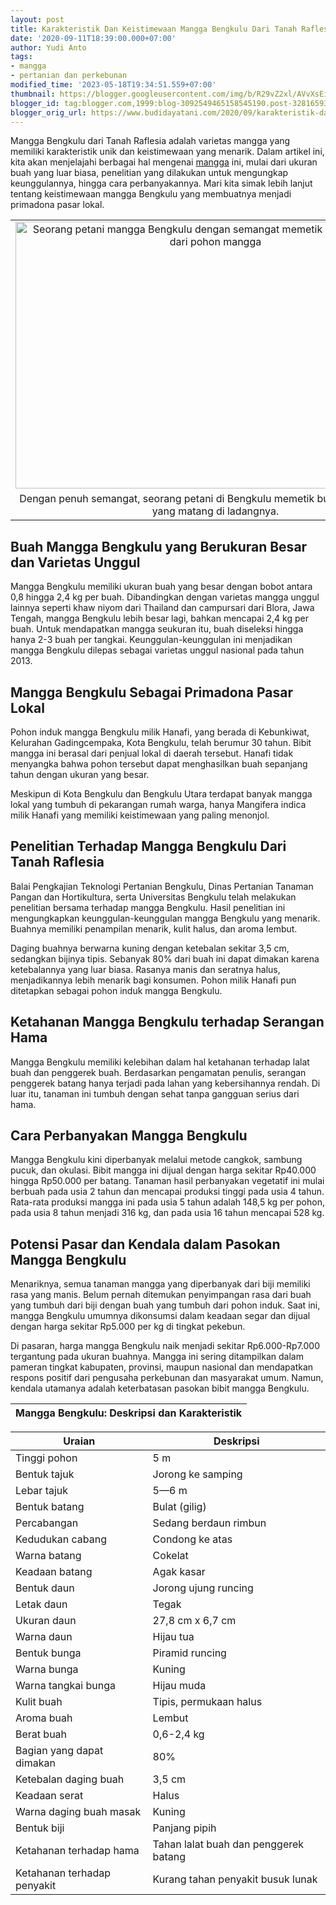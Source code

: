 ```yaml
---
layout: post
title: Karakteristik Dan Keistimewaan Mangga Bengkulu Dari Tanah Raflesia
date: '2020-09-11T18:39:00.000+07:00'
author: Yudi Anto
tags:
- mangga
- pertanian dan perkebunan
modified_time: '2023-05-18T19:34:51.559+07:00'
thumbnail: https://blogger.googleusercontent.com/img/b/R29vZ2xl/AVvXsEiMb5n1jULkJ7ZVvqUBPZgwTtSqpmhBJbIK9iZ849X9r6KUxmNoI7RPGJzdcv-ulri1EOueqe8TVWMY6Ym1xAWhdcy1Wl3EOF-Dooc1yxAwY6v6KGow822XFzGein2bkl7XFr_70r_1X2DoSKLh-gcnpL648UJ90FmHI9f3MhzfUUlzVH_kFU8xT2slAw/s72-w640-c-h427/mangga%20bengkulu.jpg
blogger_id: tag:blogger.com,1999:blog-3092549465158545190.post-3281659329102756115
blogger_orig_url: https://www.budidayatani.com/2020/09/karakteristik-dan-keistimewaan-mangga.html
---
```


<p>Mangga Bengkulu dari Tanah Raflesia adalah varietas mangga yang memiliki karakteristik unik dan keistimewaan yang menarik. Dalam artikel ini, kita akan menjelajahi berbagai hal mengenai <a href="https://www.budidayatani.com/search/label/mangga">mangga</a> ini, mulai dari ukuran buah yang luar biasa, penelitian yang dilakukan untuk mengungkap keunggulannya, hingga cara perbanyakannya. Mari kita simak lebih lanjut tentang keistimewaan mangga Bengkulu yang membuatnya menjadi primadona pasar lokal.</p><table align="center" cellpadding="0" cellspacing="0" class="tr-caption-container" style="margin-left: auto; margin-right: auto;"><tbody><tr><td style="text-align: center;"><a href="https://blogger.googleusercontent.com/img/b/R29vZ2xl/AVvXsEiMb5n1jULkJ7ZVvqUBPZgwTtSqpmhBJbIK9iZ849X9r6KUxmNoI7RPGJzdcv-ulri1EOueqe8TVWMY6Ym1xAWhdcy1Wl3EOF-Dooc1yxAwY6v6KGow822XFzGein2bkl7XFr_70r_1X2DoSKLh-gcnpL648UJ90FmHI9f3MhzfUUlzVH_kFU8xT2slAw/s180/mangga%20bengkulu.jpg" imageanchor="1" style="margin-left: auto; margin-right: auto;"><img alt="Seorang petani mangga Bengkulu dengan semangat memetik buah-buah segar dari pohon mangga" border="0" data-original-height="120" data-original-width="180" height="427" src="https://blogger.googleusercontent.com/img/b/R29vZ2xl/AVvXsEiMb5n1jULkJ7ZVvqUBPZgwTtSqpmhBJbIK9iZ849X9r6KUxmNoI7RPGJzdcv-ulri1EOueqe8TVWMY6Ym1xAWhdcy1Wl3EOF-Dooc1yxAwY6v6KGow822XFzGein2bkl7XFr_70r_1X2DoSKLh-gcnpL648UJ90FmHI9f3MhzfUUlzVH_kFU8xT2slAw/w640-h427/mangga%20bengkulu.jpg" title="Petani Mangga Bengkulu: Membawa Buah-Buah Segar Dari Ladang" width="640" /></a></td></tr><tr><td class="tr-caption" style="text-align: center;">Dengan penuh semangat, seorang petani di Bengkulu memetik buah-buah mangga yang matang di ladangnya.</td></tr></tbody></table><h2>Buah Mangga Bengkulu yang Berukuran Besar dan Varietas Unggul</h2><p>Mangga Bengkulu memiliki ukuran buah yang besar dengan bobot antara 0,8 hingga 2,4 kg per buah. Dibandingkan dengan varietas mangga unggul lainnya seperti khaw niyom dari Thailand dan campursari dari Blora, Jawa Tengah, mangga Bengkulu lebih besar lagi, bahkan mencapai 2,4 kg per buah. Untuk mendapatkan mangga seukuran itu, buah diseleksi hingga hanya 2-3 buah per tangkai. Keunggulan-keunggulan ini menjadikan mangga Bengkulu dilepas sebagai varietas unggul nasional pada tahun 2013.</p><h2>Mangga Bengkulu Sebagai Primadona Pasar Lokal</h2><p>Pohon induk mangga Bengkulu milik Hanafi, yang berada di Kebunkiwat, Kelurahan Gadingcempaka, Kota Bengkulu, telah berumur 30 tahun. Bibit mangga ini berasal dari penjual lokal di daerah tersebut. Hanafi tidak menyangka bahwa pohon tersebut dapat menghasilkan buah sepanjang tahun dengan ukuran yang besar.</p><p>Meskipun di Kota Bengkulu dan Bengkulu Utara terdapat banyak mangga lokal yang tumbuh di pekarangan rumah warga, hanya Mangifera indica milik Hanafi yang memiliki keistimewaan yang paling menonjol.</p><h2>Penelitian Terhadap Mangga Bengkulu Dari Tanah Raflesia</h2><p>Balai Pengkajian Teknologi Pertanian Bengkulu, Dinas Pertanian Tanaman Pangan dan Hortikultura, serta Universitas Bengkulu telah melakukan penelitian bersama terhadap mangga Bengkulu. Hasil penelitian ini mengungkapkan keunggulan-keunggulan mangga Bengkulu yang menarik. Buahnya memiliki penampilan menarik, kulit halus, dan aroma lembut.</p><p>Daging buahnya berwarna kuning dengan ketebalan sekitar 3,5 cm, sedangkan bijinya tipis. Sebanyak 80% dari buah ini dapat dimakan karena ketebalannya yang luar biasa. Rasanya manis dan seratnya halus, menjadikannya lebih menarik bagi konsumen. Pohon milik Hanafi pun ditetapkan sebagai pohon induk mangga Bengkulu.</p><h2>Ketahanan Mangga Bengkulu terhadap Serangan Hama</h2><p>Mangga Bengkulu memiliki kelebihan dalam hal ketahanan terhadap lalat buah dan penggerek buah. Berdasarkan pengamatan penulis, serangan penggerek batang hanya terjadi pada lahan yang kebersihannya rendah. Di luar itu, tanaman ini tumbuh dengan sehat tanpa gangguan serius dari hama.</p><h2>Cara Perbanyakan Mangga Bengkulu</h2><p>Mangga Bengkulu kini diperbanyak melalui metode cangkok, sambung pucuk, dan okulasi. Bibit mangga ini dijual dengan harga sekitar Rp40.000 hingga Rp50.000 per batang. Tanaman hasil perbanyakan vegetatif ini mulai berbuah pada usia 2 tahun dan mencapai produksi tinggi pada usia 4 tahun. Rata-rata produksi mangga ini pada usia 5 tahun adalah 148,5 kg per pohon, pada usia 8 tahun menjadi 316 kg, dan pada usia 16 tahun mencapai 528 kg.</p><h2>Potensi Pasar dan Kendala dalam Pasokan Mangga Bengkulu</h2><p>Menariknya, semua tanaman mangga yang diperbanyak dari biji memiliki rasa yang manis. Belum pernah ditemukan penyimpangan rasa dari buah yang tumbuh dari biji dengan buah yang tumbuh dari pohon induk. Saat ini, mangga Bengkulu umumnya dikonsumsi dalam keadaan segar dan dijual dengan harga sekitar Rp5.000 per kg di tingkat pekebun.</p><p>Di pasaran, harga mangga Bengkulu naik menjadi sekitar Rp6.000-Rp7.000 tergantung pada ukuran buahnya. Mangga ini sering ditampilkan dalam pameran tingkat kabupaten, provinsi, maupun nasional dan mendapatkan respons positif dari pengusaha perkebunan dan masyarakat umum. Namun, kendala utamanya adalah keterbatasan pasokan bibit mangga Bengkulu.</p><table><thead><tr><th>Mangga Bengkulu: Deskripsi dan Karakteristik</th></tr></thead></table><table><thead><tr><th>Uraian</th><th>Deskripsi</th></tr></thead><tbody><tr><td>Tinggi pohon</td><td>5 m</td></tr><tr><td>Bentuk tajuk</td><td>Jorong ke samping</td></tr><tr><td>Lebar tajuk</td><td>5—6 m</td></tr><tr><td>Bentuk batang</td><td>Bulat (gilig)</td></tr><tr><td>Percabangan</td><td>Sedang berdaun rimbun</td></tr><tr><td>Kedudukan cabang</td><td>Condong ke atas</td></tr><tr><td>Warna batang</td><td>Cokelat</td></tr><tr><td>Keadaan batang</td><td>Agak kasar</td></tr><tr><td>Bentuk daun</td><td>Jorong ujung runcing</td></tr><tr><td>Letak daun</td><td>Tegak</td></tr><tr><td>Ukuran daun</td><td>27,8 cm x 6,7 cm</td></tr><tr><td>Warna daun</td><td>Hijau tua</td></tr><tr><td>Bentuk bunga</td><td>Piramid runcing</td></tr><tr><td>Warna bunga</td><td>Kuning</td></tr><tr><td>Warna tangkai bunga</td><td>Hijau muda</td></tr><tr><td>Kulit buah</td><td>Tipis, permukaan halus</td></tr><tr><td>Aroma buah</td><td>Lembut</td></tr><tr><td>Berat buah</td><td>0,6-2,4 kg</td></tr><tr><td>Bagian yang dapat dimakan</td><td>80%</td></tr><tr><td>Ketebalan daging buah</td><td>3,5 cm</td></tr><tr><td>Keadaan serat</td><td>Halus</td></tr><tr><td>Warna daging buah masak</td><td>Kuning</td></tr><tr><td>Bentuk biji</td><td>Panjang pipih</td></tr><tr><td>Ketahanan terhadap hama</td><td>Tahan lalat buah dan penggerek batang</td></tr><tr><td>Ketahanan terhadap penyakit</td><td>Kurang tahan penyakit busuk lunak</td></tr></tbody></table>